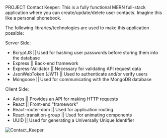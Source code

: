 PROJECT Contact Keeper:
This is a fully functional MERN full-stack application where you can create/update/delete user contacts. Imagine this like a personal phonebook. 


The following libraries/technologies are used to make this application possible:

Server Side:
* BcryptJS || Used for hashing user passwords before storing them into the database
* Express || Back-end framework
* Express-Validator || Necessary for validating API request data
* JsonWebToken (JWT) || Used to authenticate and/or verify users
* Mongoose || Used for communicating with the MongoDB database

Client Side:
* Axios || Provides an API for making HTTP requests
* React || Front-end "framework"
* React-router-dom || Used for application routing
* React-transition-group || Used for animating components
* UUID || Used for generating a Universally Unique Identifier



![Contact_Keeper](https://github.com/iShallEatCode/Contact-Manager-Application/assets/84070418/dbe1dcf6-efa4-48e8-b598-d1ea91ce1f2b)
